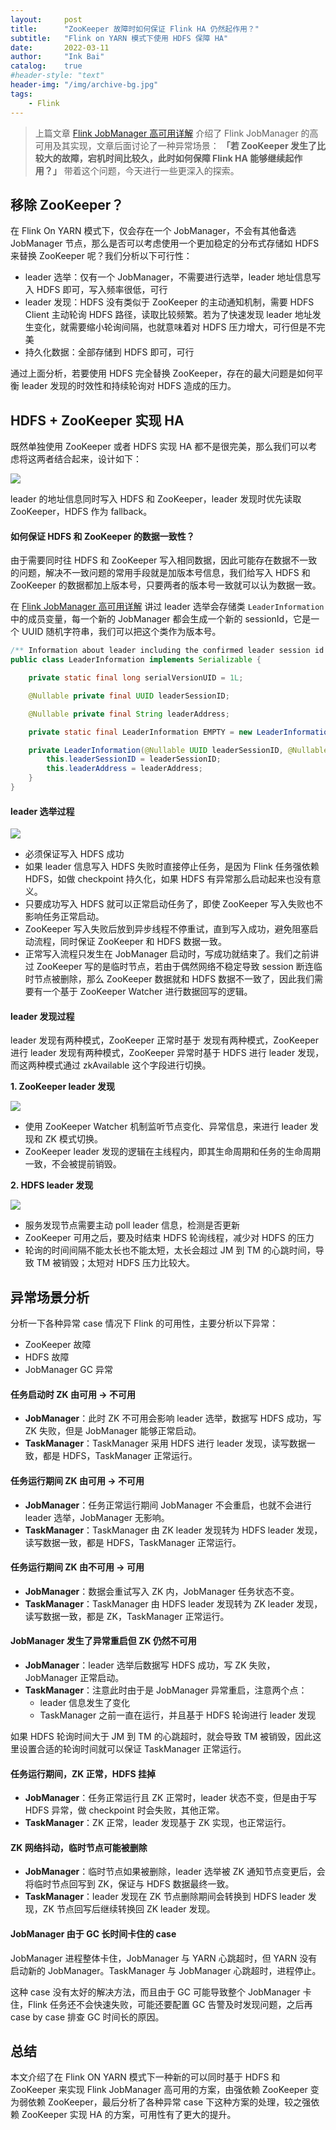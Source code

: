 ```yaml
---
layout:     post
title:      "ZooKeeper 故障时如何保证 Flink HA 仍然起作用？"
subtitle:   "Flink on YARN 模式下使用 HDFS 保障 HA"
date:       2022-03-11
author:     "Ink Bai"
catalog:    true
#header-style: "text"
header-img: "/img/archive-bg.jpg"
tags:
    - Flink
---
```


> 上篇文章 [Flink JobManager 高可用详解](/2022/02/11/flink-ha/) 介绍了 Flink JobManager 的高可用及其实现，文章后面讨论了一种异常场景：
>**「若 ZooKeeper 发生了比较大的故障，宕机时间比较久，此时如何保障 Flink HA 能够继续起作用？」**
> 带着这个问题，今天进行一些更深入的探索。

## 移除 ZooKeeper？
在 Flink On YARN 模式下，仅会存在一个 JobManager，不会有其他备选 JobManager 节点，那么是否可以考虑使用一个更加稳定的分布式存储如 HDFS 来替换 ZooKeeper 呢？我们分析以下可行性：

- leader 选举：仅有一个 JobManager，不需要进行选举，leader 地址信息写入 HDFS 即可，写入频率很低，可行
- leader 发现：HDFS 没有类似于 ZooKeeper 的主动通知机制，需要 HDFS Client 主动轮询 HDFS 路径，读取比较频繁。若为了快速发现 leader 地址发生变化，就需要缩小轮询间隔，也就意味着对 HDFS 压力增大，可行但是不完美
- 持久化数据：全部存储到 HDFS 即可，可行

通过上面分析，若要使用 HDFS 完全替换 ZooKeeper，存在的最大问题是如何平衡 leader 发现的时效性和持续轮询对 HDFS 造成的压力。

## HDFS + ZooKeeper 实现 HA
既然单独使用 ZooKeeper 或者 HDFS 实现 HA 都不是很完美，那么我们可以考虑将这两者结合起来，设计如下：

![](/img/content/flink-ha-write.jpg)

leader 的地址信息同时写入 HDFS 和 ZooKeeper，leader 发现时优先读取 ZooKeeper，HDFS 作为 fallback。

#### 如何保证 HDFS 和 ZooKeeper 的数据一致性？
由于需要同时往 HDFS 和 ZooKeeper 写入相同数据，因此可能存在数据不一致的问题，解决不一致问题的常用手段就是加版本号信息，我们给写入 HDFS 和 ZooKeeper 的数据都加上版本号，只要两者的版本号一致就可以认为数据一致。

在 [Flink JobManager 高可用详解](/2022/02/11/flink-ha/) 讲过 leader 选举会存储类 `LeaderInformation` 中的成员变量，每一个新的 JobManager 都会生成一个新的 sessionId，它是一个 UUID 随机字符串，我们可以把这个类作为版本号。

```Java
/** Information about leader including the confirmed leader session id and leader address. */
public class LeaderInformation implements Serializable {

	private static final long serialVersionUID = 1L;

	@Nullable private final UUID leaderSessionID;

	@Nullable private final String leaderAddress;

	private static final LeaderInformation EMPTY = new LeaderInformation(null, null);

	private LeaderInformation(@Nullable UUID leaderSessionID, @Nullable String leaderAddress) {
		this.leaderSessionID = leaderSessionID;
		this.leaderAddress = leaderAddress;
	}
}
```

#### leader 选举过程
![](/img/content/leader-se.jpg)

- 必须保证写入 HDFS 成功
- 如果 leader 信息写入 HDFS 失败时直接停止任务，是因为 Flink 任务强依赖 HDFS，如做 checkpoint 持久化，如果 HDFS 有异常那么启动起来也没有意义。
- 只要成功写入 HDFS 就可以正常启动任务了，即使 ZooKeeper 写入失败也不影响任务正常启动。
- ZooKeeper 写入失败后放到异步线程不停重试，直到写入成功，避免阻塞启动流程，同时保证 ZooKeeper 和 HDFS 数据一致。
- 正常写入流程只发生在 JobManager 启动时，写成功就结束了。我们之前讲过 ZooKeeper 写的是临时节点，若由于偶然网络不稳定导致 session 断连临时节点被删除，那么 ZooKeeper 数据就和 HDFS 数据不一致了，因此我们需要有一个基于 ZooKeeper Watcher 进行数据回写的逻辑。

#### leader 发现过程
leader 发现有两种模式，ZooKeeper 正常时基于 发现有两种模式，ZooKeeper 进行 leader 发现有两种模式，ZooKeeper 异常时基于 HDFS 进行 leader 发现，而这两种模式通过 zkAvailable 这个字段进行切换。

**1. ZooKeeper leader 发现**

![](/img/content/leader-zk.jpg)

- 使用 ZooKeeper Watcher 机制监听节点变化、异常信息，来进行 leader 发现和 ZK 模式切换。
- ZooKeeper leader 发现的逻辑在主线程内，即其生命周期和任务的生命周期一致，不会被提前销毁。

**2. HDFS leader 发现**

![](/img/content/leader-hdfs.jpg)

- 服务发现节点需要主动 poll leader 信息，检测是否更新
- ZooKeeper 可用之后，要及时结束 HDFS 轮询线程，减少对 HDFS 的压力
- 轮询的时间间隔不能太长也不能太短，太长会超过 JM 到 TM 的心跳时间，导致 TM 被销毁；太短对 HDFS 压力比较大。

## 异常场景分析
分析一下各种异常 case 情况下 Flink 的可用性，主要分析以下异常：

- ZooKeeper 故障
- HDFS 故障
- JobManager GC 异常

#### 任务启动时 ZK 由可用 → 不可用
- **JobManager**：此时 ZK 不可用会影响 leader 选举，数据写 HDFS 成功，写 ZK 失败，但是 JobManager 能够正常启动。
- **TaskManager**：TaskManager 采用 HDFS 进行 leader 发现，读写数据一致，都是 HDFS，TaskManager 正常运行。

#### 任务运行期间 ZK 由可用 → 不可用
- **JobManager**：任务正常运行期间 JobManager 不会重启，也就不会进行 leader 选举，JobManager 无影响。
- **TaskManager**：TaskManager 由 ZK leader 发现转为 HDFS leader 发现，读写数据一致，都是 HDFS，TaskManager 正常运行。

#### 任务运行期间 ZK 由不可用 → 可用
- **JobManager**：数据会重试写入 ZK 内，JobManager 任务状态不变。
- **TaskManager**：TaskManager 由 HDFS leader 发现转为 ZK leader 发现，读写数据一致，都是 ZK，TaskManager 正常运行。

#### JobManager 发生了异常重启但 ZK 仍然不可用
- **JobManager**：leader 选举后数据写 HDFS 成功，写 ZK 失败，JobManager 正常启动。
- **TaskManager**：注意此时由于是 JobManager 异常重启，注意两个点：
  - leader 信息发生了变化
  - TaskManager 之前一直在运行，并且基于 HDFS 轮询进行 leader 发现

如果 HDFS 轮询时间大于 JM 到 TM 的心跳超时，就会导致 TM 被销毁，因此这里设置合适的轮询时间就可以保证 TaskManager 正常运行。

#### 任务运行期间，ZK 正常，HDFS 挂掉
- **JobManager**：任务正常运行且 ZK 正常时，leader 状态不变，但是由于写 HDFS 异常，做 checkpoint 时会失败，其他正常。
- **TaskManager**：ZK 正常，leader 发现基于 ZK 实现，也正常运行。

#### ZK 网络抖动，临时节点可能被删除
- **JobManager**：临时节点如果被删除，leader 选举被 ZK 通知节点变更后，会将临时节点回写到 ZK，保证与 HDFS 数据最终一致。
- **TaskManager**：leader 发现在 ZK 节点删除期间会转换到 HDFS leader 发现，ZK 节点回写后继续转换回 ZK leader 发现。

#### JobManager 由于 GC 长时间卡住的 case
JobManager 进程整体卡住，JobManager 与 YARN 心跳超时，但 YARN 没有启动新的 JobManager。TaskManager 与 JobManager 心跳超时，进程停止。

这种 case 没有太好的解决方法，而且由于 GC 可能导致整个 JobManager 卡住，Flink 任务还不会快速失败，可能还要配置 GC 告警及时发现问题，之后再 case by case 排查 GC 时间长的原因。

## 总结
本文介绍了在 Flink ON YARN 模式下一种新的可以同时基于 HDFS 和 ZooKeeper 来实现 Flink JobManager 高可用的方案，由强依赖 ZooKeeper 变为弱依赖 ZooKeeper，最后分析了各种异常 case 下这种方案的处理，较之强依赖 ZooKeeper 实现 HA 的方案，可用性有了更大的提升。
